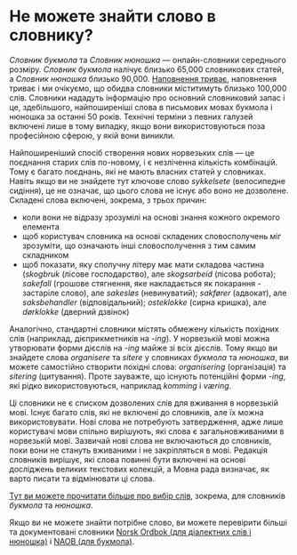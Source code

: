 # Не можете знайти слово в словнику?
_Словник букмола_ та _Словник нюношка_ — онлайн-словники середнього розміру. _Словник букмола_ налічує близько 65,000 словникових статей, а _Словник нюношка_ близько 90,000. [Наповнення триває](https://www.uib.no/lle/revisjonsprosjektet), наповнення триває і ми очікуємо, що обидва словники міститимуть близько 100,000 слів. Словники нададуть інформацію про основний словниковий запас і це, здебільшого, найпоширеніші слова в письмових мовах букмола і нюношка за останні 50 років. Технічні терміни з певних галузей включені лише в тому випадку, якщо вони використовуються поза професійною сферою, у якій вони виникли.

Найпоширеніший спосіб створення нових норвезьких слів — це поєднання старих слів по-новому, і є незліченна кількість комбінацій. Тому є багато поєднань, які не мають власних статей у словниках. Навіть якщо ви не знайдете тут ключове слово _sykkelsete_ (велосипедне сидіння), це не означає, що цього слова не існує або воно не дозволене. Складені слова включені, зокрема, з трьох причин:

*   коли вони не відразу зрозумілі на основі знання кожного окремого елемента
*   щоб користувач словника на основі складених словосполучень міг зрозуміти, що означають інші словосполучення з тим самим складником
*   щоб показати, яку сполучну літеру має мати складова частина (_skogbruk_ (лісове господарство), але _skogsarbeid_ (лісова робота); _sakefall_ (грошове стягнення, яке накладається як покарання - застаріле слово), але _sakesløs_ (невинуватий); _sakfører_ (адвокат), але _saksbehandler_ (відповідальний); _osteklokke_ (сирна кришка), але _dørklokke_ (дверний дзвінок)

Аналогічно, стандартні словники містять обмежену кількість похідних слів (наприклад, дієприкметників на _\-ing_). У норвезькій мові можна утворювати форми дієслів на _\-ing_ майже зі всіх дієслів. Тому якщо ви знайдете слова _organisere_ та _sitere_ у словниках _букмола_ та _нюношка_, ви можете самостійно створити похідні слова: _organisering_ (організація) та _sitering_ (цитування). Проте зауважте, що існують потенційні форми _\-ing_, які рідко використовуються, наприклад _komming_ і _væring_.

Ці словники не є списком дозволених слів для вживання в норвезькій мові. Існує багато слів, які не включені до словників, але їх можна використовувати. Нові слова не потребують затвердження, адже лише користувачі мови спільно вирішують, які слова є загальновживаними в норвезькій мові. Зазвичай нові слова не включаються до словників, поки вони не стануть вживаними і не закріпляться в мові. Редакція словників вирішує, які слова повинні бути включені на основі досліджень великих текстових колекцій, а Мовна рада визначає, як варто писати та відмінювати ці слова.

[Тут ви можете прочитати більше про вибір слів](https://www.sprakradet.no/Vi-og-vart/Publikasjoner/Spraaknytt/spraknytt-2014/Spraknytt-12014/Ord-som-finst-og-ikkje-finst/), зокрема, для словників _букмола_ та _нюношка_.

Якщо ви не можете знайти потрібне слово, ви можете перевірити більші та документовані словники [Norsk Ordbok (для діалектних слів і нюношка)](https://alfa.norsk-ordbok.no) і [NAOB (для букмола)](https://naob.no/).
